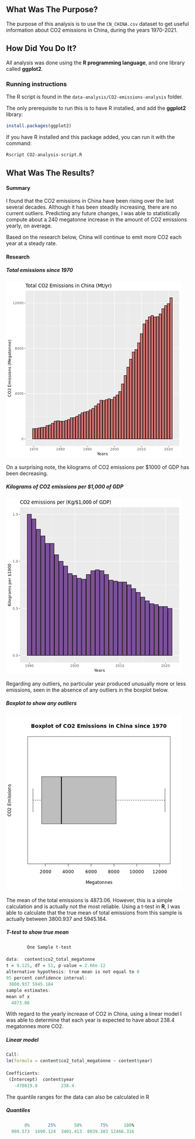 ## What Was The Purpose?
The purpose of this analysis is to use the `CN_CHINA.csv` dataset to get useful information about CO2 emissions in China, during the years 1970-2021.

## How Did You Do It?
All analysis was done using the **R programming language**, and one library called **ggplot2**.

### Running instructions

The R script is found in the `data-analysis/CO2-emissions-analysis` folder.

The only prerequisite to run this is to have R installed, and add the **ggplot2** library:
```R
install.packages(ggplot2)
```

If you have R installed and this package added, you can run it with the command:

```bash
Rscript CO2-analysis-script.R
```



## What Was The Results?

#### Summary
I found that the CO2 emissions in China have been rising over the last several decades. Although it has been steadily increasing, there are no current outliers.  Predicting any future changes, I was able to statistically compute about a 240 megatonne increase in the amount of CO2 emissions yearly, on average.

Based on the research below, China will continue to emit more CO2 each year at a steady rate.


#### Research

##### Total emissions since 1970
![Total Emissions](CO2-analysis-img/total-emissions.png)


On a surprising note, the kilograms of CO2 emissions per $1000 of GDP has been decreasing.

##### Kilograms of CO2 emissions per $1,000 of GDP
![Emissions Per KG/$1000](CO2-analysis-img/emissions-per-kg.png)


Regarding any outliers, no particular year produced unusually more or less emissions, seen in the absence of any outliers in the boxplot below.

##### Boxplot to show any outliers
![Outlier Emissions](CO2-analysis-img/total-data-boxplot.png)


The mean of the total emissions is 4873.06. However, this is a simple calculation and is actually not the most reliable. Using a t-test in **R**, I was able to calculate that the true mean of total emissions from this sample is actually between 3800.937 and 5945.184.

##### T-test to show true mean
```R
        One Sample t-test

data:  content$co2_total_megatonne
t = 9.125, df = 51, p-value = 2.66e-12
alternative hypothesis: true mean is not equal to 0
95 percent confidence interval:
 3800.937 5945.184
sample estimates:
mean of x 
  4873.06 
```


With regard to the yearly increase of CO2 in China, using a linear model I was able to determine that each year is expected to have about 238.4 megatonnes more CO2.

##### Linear model
```R
Call:
lm(formula = content$co2_total_megatonne ~ content$year)

Coefficients:
 (Intercept)  content$year  
   -470819.0         238.4 
```


The quantile ranges for the data can also be calculated in R

##### Quantiles
```R
       0%       25%       50%       75%      100% 
  909.573  1690.124  3401.413  8039.383 12466.316
```